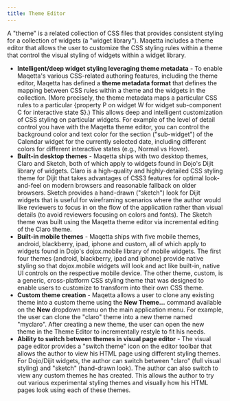 ```yaml
---
title: Theme Editor
---
```


A "theme" is a related collection of CSS files that  provides consistent styling for a collection of widgets (a "widget library"). Maqetta includes a theme editor that allows the user to customize the CSS styling rules within a theme that control the visual styling of widgets within a widget library.

*   **Intelligent/deep widget styling leveraging theme metadata** -  To enable Maqetta's various CSS-related authoring features, including the theme editor, Maqetta has defined a **theme metadata format** that defines the mapping between CSS rules within a theme and the widgets in the collection. (More precisely, the theme metadata maps a particular CSS rules to a particular  {property P on widget W for widget sub-component C for interactive state S}.) This allows deep and intelligent customization of CSS styling on particular widgets. For example of the level of detail control you have with the Maqetta theme editor,  you can control the  background color and text color for the section ("sub-widget") of the Calendar widget for the currently selected date, including different colors for different interactive states (e.g., Normal vs Hover).
*   **Built-in desktop themes** -  Maqetta ships with two desktop themes, Claro and Sketch, both of which apply to widgets found in Dojo's Dijit library of widgets. Claro is a high-quality and highly-detailed CSS styling theme for Dijit that takes advantages of CSS3 features for optimal look-and-feel on modern browsers and reasonable fallback on older browsers. Sketch provides a hand-drawn ("sketch") look for Dijit widgets that is useful for wireframing scenarios where the author would like reviewers to focus in on  the flow of the application rather than visual details (to avoid reviewers focusing on colors and fonts). The Sketch theme was built using the Maqetta theme editor via incremental editing of the Claro theme.
*   **Built-in mobile themes** - Maqetta ships with five mobile themes, android, blackberry, ipad, iphone and custom, all of which apply to widgets found in Dojo's dojox.mobile library of mobile widgets. The first four themes (android, blackberry, ipad and iphone) provide native styling so that dojox.mobile widgets will look and act like built-in, native UI controls on the respective mobile device. The other theme, custom, is a generic, cross-platform CSS styling theme that was designed to enable users to customize to transform into their own CSS theme.
*   **Custom theme creation** -  Maqetta allows a user to clone any existing theme into a custom theme using the **New Theme...** command available on the **New** dropdown menu on the main application menu. For example, the user can clone the "claro" theme into a new theme named "myclaro". After creating a new theme, the user can open the new theme in the Theme Editor to incrementally restyle to fit his needs.
*   **Ability to switch between themes in visual page editor** -  The visual page editor provides a "switch theme" icon on the editor toolbar that allows the author to view his HTML page using different styling themes. For Dojo/Dijit widgets, the author can switch between "claro" (full visual styling) and "sketch" (hand-drawn look). The author can also switch to view any custom themes he has created. This allows the author to try out various experimental styling themes and visually how his HTML pages look using each of these themes.